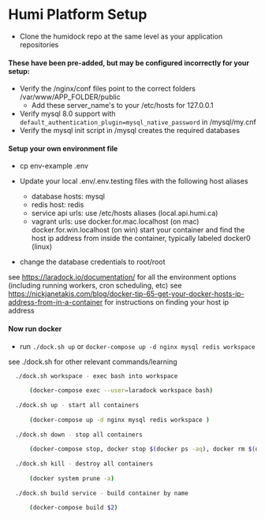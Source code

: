 # Humi Platform Setup

- Clone the humidock repo at the same level as your application repositories

#### These have been pre-added, but may be configured incorrectly for your setup:
 
- Verify the /nginx/conf files point to the correct folders /var/www/APP_FOLDER/public
  - Add these server_name's to your /etc/hosts for 127.0.0.1
- Verify mysql 8.0 support with `default_authentication_plugin=mysql_native_password` in /mysql/my.cnf 
- Verify the mysql init script in /mysql creates the required databases

#### Setup your own environment file

- cp env-example .env

- Update your local .env/.env.testing files with the following host aliases
  - database hosts: mysql
  - redis host: redis
  - service api urls: use /etc/hosts aliases (local.api.humi.ca)
  - vagrant urls: use docker.for.mac.localhost (on mac) docker.for.win.localhost (on win) start your container and find the host ip address from inside the container, typically labeled docker0 (linux)
  
- change the database credentials to root/root

see https://laradock.io/documentation/ for all the environment options (including running workers, cron scheduling, etc)
see https://nickjanetakis.com/blog/docker-tip-65-get-your-docker-hosts-ip-address-from-in-a-container for instructions on finding your host ip address

#### Now run docker

- run `./dock.sh up` or `docker-compose up -d nginx mysql redis workspace `

see ./dock.sh for other relevant commands/learning

```bash
  ./dock.sh workspace - exec bash into workspace 
  
      (docker-compose exec --user=laradock workspace bash)
      
  ./dock.sh up - start all containers 
  
      (docker-compose up -d nginx mysql redis workspace )
      
  ./dock.sh down - stop all containers 
  
      (docker-compose stop, docker stop $(docker ps -aq), docker rm $(docker ps -aq))
      
  ./dock.sh kill - destroy all containers 
  
      (docker system prune -a)
      
  ./dock.sh build service - build container by name 
  
      (docker-compose build $2)
      
```

